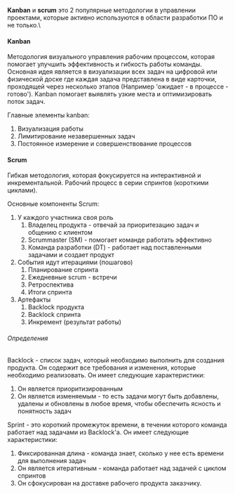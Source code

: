 
**Kanban** и **scrum** это 2 популярные методологии в управлении проектами, которые активно используются в области разработки ПО и не только.\

#### Kanban

Методология визуального управления рабочим процессом, которая помогает улучшить эффективность и гибкость работы команды. Основная идея является в визуализации всех задач на цифровой или физической доске где каждая задача представлена в виде карточки, проходящей через несколько этапов (Например 'ожидает - в процессе - готово'). Kanban помогает выявлять узкие места и оптимизировать поток задач.

Главные элементы kanban:
1.  Визуализация работы
2.  Лимитирование незавершенных задач
3.  Постоянное измерение и совершенствование процессов 

#### Scrum

Гибкая методология, которая фокусируется на интерактивной и инкрементальной.
Рабочий процесс в серии спринтов (короткими циклами).

Основные компоненты Scrum:

1. У каждого участника своя роль
	1. Владелец продукта - отвечай за приоритезацию задач и общению с клиентом
	2. Scrummaster (SM) - помогает команде работать эффективно
	3. Команда разработки (DT) - работает над поставленными задачами и создает продукт
2. События идут итерациями (пошагово)
	1. Планирование спринта
	2. Ежедневные scrum - встречи
	3. Ретроспектива
	4. Итоги спринта
3.  Артефакты
	1. Backlock продукта
	2. Backlock спринта
	3. Инкремент (результат работы) 

###### Определения

Backlock - список задач, который необходимо выполнить для создания продукта. Он содержит все требования и изменения, которые необходимо реализовать. Он имеет следующие характеристики:
1. Он является приоритизированным
2. Он является изменяемым - то есть задачи могут быть добавлены, удалены и обновлены в любое время, чтобы обеспечить ясность и понятность задач

Sprint - это короткий промежуток времени, в течении которого команда работает над задачами из Backlock'а. Он имеет следующие характеристики:
1. Фиксированная длина - команда знает, сколько у нее есть времени для выполнения задач
2. Он является итеративным - команда работает над задачей с циклом спринтов
3. Он сфокусирован на доставке рабочего продукта заказчику.
